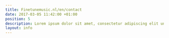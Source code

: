 ```yaml
---
title: Finetunemusic.nl/en/contact
date: 2017-03-05 11:42:00 +01:00
position: 5
description: Lorem ipsum dolor sit amet, consectetur adipiscing elit unde omnis.
layout: info
---
```


